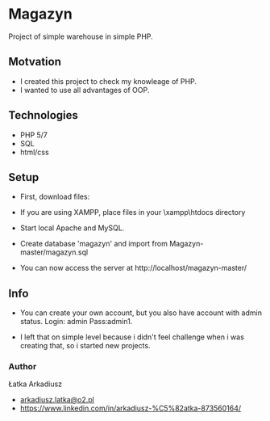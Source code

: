 

# Magazyn


Project of simple warehouse in simple PHP.

## Motvation

  - I created this project to check my knowleage of PHP.
  - I wanted to use all advantages of OOP.

## Technologies

 - PHP 5/7
 - SQL
 - html/css

## Setup

 -  First, download files:
 
 - If you are using XAMPP, place files in your \xampp\htdocs directory
 
 - Start local Apache and MySQL.
 
 - Create database 'magazyn' and import from Magazyn-master/magazyn.sql
 
 - You can now access the server at http://localhost/magazyn-master/
 
## Info
 - You can create your own account, but you also have account with admin status. Login: admin Pass:admin1.
 
 - I left that on simple level because i didn't feel challenge when i was creating that, so i started new projects.
 
### Author
Łatka Arkadiusz 
 - arkadiusz.latka@o2.pl
 - https://www.linkedin.com/in/arkadiusz-%C5%82atka-873560164/
